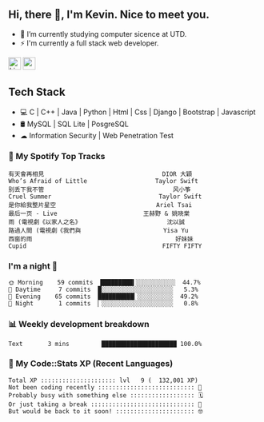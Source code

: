 ## Hi, there 👋, I'm Kevin. Nice to meet you.

- 🌱 I’m currently studying computer sicence at UTD.
- ⚡ I'm currently a full stack web developer.

<a href="https://www.linkedin.com/in/kevin12686/"><img alt="LinkedIn" src="https://img.shields.io/badge/linkedin%20-%230077B5.svg?&style=for-the-badge&logo=linkedin&logoColor=white" height=25></a>
<a href="https://www.instagram.com/kevin12686/"><img src="https://img.shields.io/badge/instagram-3f729b?&style=for-the-badge&logo=instagram&logoColor=white" height=25></a>

## Tech Stack

* 💻 C | C++ | Java | Python | Html | Css | Django | Bootstrap | Javascript
* 🛢️ MySQL | SQL Lite | PosgreSQL
* ☁ Information Security | Web Penetration Test

### 🎵 My Spotify Top Tracks

<!-- spotify start -->

```text
有天會再相見                                 DIOR 大穎
Who’s Afraid of Little                   Taylor Swift
别丢下我不管                                    风小筝
Cruel Summer                              Taylor Swift
是你給我整片星空                            Ariel Tsai
最后一页 - Live                        王赫野 & 姚晓棠
雨 (電視劇《以家人之名》                        沈以誠
路過人間 (電視劇《我們與                       Yisa Yu
西窗的雨                                        好妹妹
Cupid                                      FIFTY FIFTY
```

<!-- spotify end -->

### I'm a night 🦉

<!-- early_bird start -->

```text
🌞 Morning    59 commits  █████████▍░░░░░░░░░░░  44.7%
🌆 Daytime     7 commits  █░░░░░░░░░░░░░░░░░░░░   5.3%
🌃 Evening    65 commits  ██████████▎░░░░░░░░░░  49.2%
🌙 Night       1 commits  ▏░░░░░░░░░░░░░░░░░░░░   0.8%
```

<!-- early_bird end -->

### 📊 Weekly development breakdown

<!-- code_time start -->

```text
Text       3 mins         █████████████████████ 100.0%
```

<!-- code_time end -->

### 🧰 My Code::Stats XP (Recent Languages)

<!-- codestats start -->

```text
Total XP ::::::::::::::::::::: lvl   9 (  132,001 XP) 
Not been coding recently ::::::::::::::::::::::::::: 🙈
Probably busy with something else :::::::::::::::::: 🗓
Or just taking a break ::::::::::::::::::::::::::::: 🌴
But would be back to it soon! :::::::::::::::::::::: 🤓
```

<!-- codestats end -->
